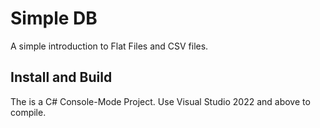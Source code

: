 # Simple DB

A simple introduction to Flat Files and CSV files.

## Install and Build

The is a C# Console-Mode Project.  Use Visual Studio 2022 and above to compile.  

